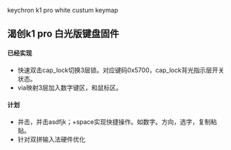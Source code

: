 keychron k1 pro white custum keymap  
## 渴创k1 pro 白光版键盘固件  
#### 已经实现  
  *  快速双击cap_lock切换3层锁。对应键码0x5700，cap_lock背光指示层开关状态。  
*  via映射3层加入数字键区，和鼠标区。  
#### 计划  
-  并击，并击asdfjk；+space实现快捷操作。如数字。方向，选字，复制粘贴。  
-  针对双拼输入法硬件优化
